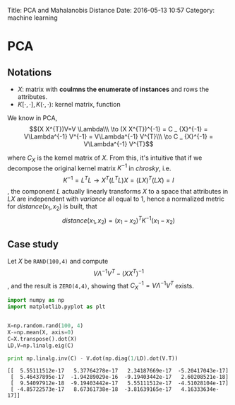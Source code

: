 Title: PCA and Mahalanobis Distance
Date: 2016-05-13 10:57
Category: machine learning

# PCA

## Notations

- $X$: matrix with **coulmns the enumerate of instances** and rows the attributes.
- $K[\cdot,\cdot], K(\cdot,\cdot)$: kernel matrix, function

We know in PCA,
$$(X X^{T})V=V \Lambda\\\
\to (X X^{T})^{-1} = C _ {X}^{-1} = V\Lambda^{-1} V^{-1} = V\Lambda^{-1} V^{T}\\\
\to C _ {X}^{-1} = V\Lambda^{-1} V^{T}$$

where $C_X$ is the kernel matrix of $X$. From this, it's intuitive that if we decompose the original kernel matrix $K^{-1}$ in $chrosky$, i.e.
$$K^{-1}=L^{T}L \to X^T(L^T L)X = (LX)^T (LX) = I$$
, the component $L$ actually linearly transforms $X$ to a space that attributes in $LX$ are independent with $variance$ all equal to $1$, hence a normalized metric for $distance(x_1,x_2)$ is built, that
$$distance(x_1,x_2)=(x_1-x_2)^T K^{-1} (x_1-x_2)$$

## Case study
Let $X$ be `RAND(100,4)` and compute $$ V\Lambda^{-1} V^{T} -(X X^{T})^{-1} $$, and the result is `ZERO(4,4)`, showing that $C _ {X}^{-1} = V\Lambda^{-1} V^{T}$ exists.


```python
import numpy as np
import matplotlib.pyplot as plt


X=np.random.rand(100, 4)
X-=np.mean(X, axis=0)
C=X.transpose().dot(X)
LD,V=np.linalg.eig(C)

print np.linalg.inv(C) - V.dot(np.diag(1/LD).dot(V.T))
```

    [[  5.55111512e-17   5.37764278e-17   2.34187669e-17  -5.20417043e-17]
     [  5.46437895e-17  -1.94289029e-16  -9.19403442e-17   2.60208521e-18]
     [  9.54097912e-18  -9.19403442e-17   5.55111512e-17  -4.51028104e-17]
     [ -4.85722573e-17   8.67361738e-18  -3.81639165e-17   4.16333634e-17]]
    
